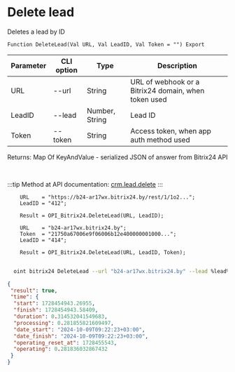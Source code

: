 ﻿---
sidebar_position: 2
---

# Delete lead
 Deletes a lead by ID



`Function DeleteLead(Val URL, Val LeadID, Val Token = "") Export`

  | Parameter | CLI option | Type | Description |
  |-|-|-|-|
  | URL | --url | String | URL of webhook or a Bitrix24 domain, when token used |
  | LeadID | --lead | Number, String | Lead ID |
  | Token | --token | String | Access token, when app auth method used |

  
  Returns:  Map Of KeyAndValue - serialized JSON of answer from Bitrix24 API

<br/>

:::tip
Method at API documentation: [crm.lead.delete](https://dev.1c-bitrix.ru/rest_help/crm/leads/crm_lead_delete.php)
:::
<br/>


```bsl title="Code example"
    URL    = "https://b24-ar17wx.bitrix24.by/rest/1/1o2...";
    LeadID = "412";

    Result = OPI_Bitrix24.DeleteLead(URL, LeadID);

    URL    = "b24-ar17wx.bitrix24.by";
    Token  = "21750a67006e9f06006b12e400000001000...";
    LeadID = "414";

    Result = OPI_Bitrix24.DeleteLead(URL, LeadID, Token);
```



```sh title="CLI command example"
    
  oint bitrix24 DeleteLead --url "b24-ar17wx.bitrix24.by" --lead %lead% --token "ec4dc366006e9f06006b12e400000001000..."

```

```json title="Result"
{
 "result": true,
 "time": {
  "start": 1728454943.26955,
  "finish": 1728454943.58409,
  "duration": 0.314532041549683,
  "processing": 0.281855821609497,
  "date_start": "2024-10-09T09:22:23+03:00",
  "date_finish": "2024-10-09T09:22:23+03:00",
  "operating_reset_at": 1728455543,
  "operating": 0.281836032867432
 }
}
```
